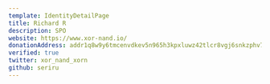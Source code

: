 ```yaml
---
template: IdentityDetailPage
title: Richard R
description: SPO
website: https://www.xor-nand.io/
donationAddress: addr1q8w9y6tmcenvdkev5n965h3kpxluwz42tlcr8vgj6snkzphv7upp0lnta846hdekgpf894cgm4d2v3d2v34puky2874s0mfdvz
verified: true
twitter: xor_nand_xorn
github: seriru
---
```

